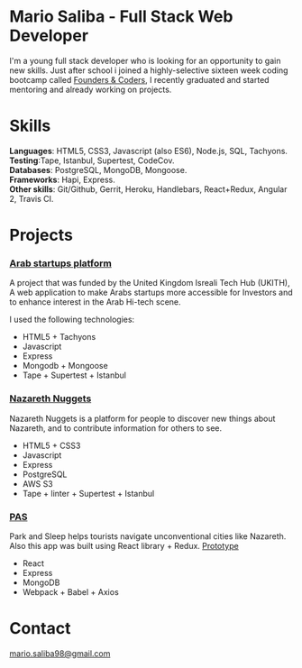 # Mario Saliba - Full Stack Web Developer

I'm a young full stack developer who is looking for an opportunity to gain new skills. Just after school i joined a highly-selective sixteen week coding bootcamp called [Founders & Coders](http://www.foundersandcoders.com/), I recently graduated and started mentoring and already working on projects.

# Skills
**Languages**: HTML5, CSS3, Javascript (also ES6), Node.js, SQL, Tachyons.                                         
**Testing**:Tape, Istanbul, Supertest, CodeCov.                                                           
**Databases**: PostgreSQL, MongoDB, Mongoose.                                                                    
**Frameworks**: Hapi, Express.                                                                             
**Other skills**: Git/Github, Gerrit, Heroku, Handlebars, React+Redux, Angular 2, Travis CI.

# Projects

### [Arab startups platform](http://arabinnovators.herokuapp.com/)

A project that was funded by the United Kingdom Isreali Tech Hub (UKITH), A web application to make Arabs startups more accessible for Investors and to enhance interest in the Arab Hi-tech scene.

I used the following technologies:
- HTML5 + Tachyons
- Javascript
- Express
- Mongodb + Mongoose
- Tape + Supertest + Istanbul

### [Nazareth Nuggets](https://nazareth-nuggets.herokuapp.com/)

Nazareth Nuggets is a platform for people to discover new things about Nazareth, and to contribute information for others to see.

- HTML5 + CSS3
- Javascript
- Express
- PostgreSQL
- AWS S3
- Tape + linter + Supertest + Istanbul

### [PAS](https://xd.adobe.com/view/6572db59-ff24-4c55-9db7-3142e15141e5/)

Park and Sleep helps tourists navigate unconventional cities like Nazareth. Also this app was built using React library + Redux. [Prototype](https://xd.adobe.com/view/6572db59-ff24-4c55-9db7-3142e15141e5/)

- React
- Express
- MongoDB
- Webpack + Babel + Axios

# Contact
mario.saliba98@gmail.com
